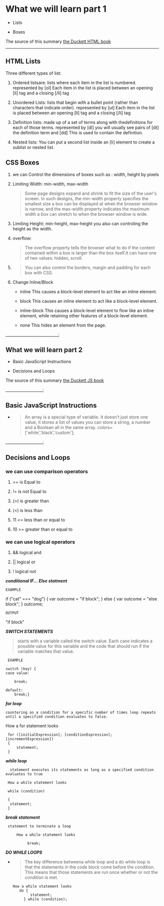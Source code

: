 # What we will learn part 1

- Lists

- Boxes

The source of this summary [the Duckett HTML book](https://wtf.tw/ref/duckett.pdf)

______________________________________

## HTML Lists

Three different types of list:

1. Ordered listsare: lists where each item in the list is numbered.
    represented by [ol] Each item in the list is placed between an opening [li] tag and a closing [/li] tag

2. Unordered Lists: lists that begin with a bullet point (rather than characters that indicate order).
   represented by [ul] Each item in the list is placed between an opening [li] tag and a closing [/li] tag

3. Definition lists: made up of a set of terms along with thedefinitions for each of those terms.
   represented by [dl] you will usually see pairs of [dt] the definition term and [dd]  This is used to contain the definition.

4. Nested lists: You can put a second list inside an [li] element to create a sublist or nested list.

## CSS Boxes

1. we can Control the dimensions of boxes such as : width, height by  pixels

2. Limiting Width: min-width, max-width

     >Some page designs expand and shrink to fit the size of the user's screen. In such designs, the min-width property specifies the smallest size a box can be displayed at when the browser window is narrow, and the max-width property indicates the maximum width a box can stretch to when the browser window is wide.

3. Limiting Height: min-height, max-height you also can controling the height as the width.

4. overflow:

     > The overflow property tells the browser what to do if the content contained within a box is larger than the box itself.It can have one of two values: hidden, scroll.

5. >You can also control the borders, margin and padding for each box with CSS.

6. Change Inline/Block

    - inline This causes a block-level element to act like an inline element.

    - block This causes an inline element to act like a block-level element.

    - inline-block This causes a block-level element to flow like an inline element, while retaining other features of a block-level element.

    - none This hides an element from the page.

___________________________;

## What we will learn part 2

- Basic JavaScript Instructions

- Decisions and Loops

The source of this summary [the Duckett JS book](file:///C:/Users/STUDENT/Downloads/JavaScript%20and%20JQuery_%20Interactive%20Front-End%20Web%20Development_.pdf)

___________________;

## Basic JavaScript Instructions

- >An array is a special type of variable. It doesn't just store one value; it stores a list of values you can store a string, a number and a Boolean all in the same array.
colors= ['white','black','custom'];

___________________;

## Decisions and Loops

### we can use comparison operators

1. == is Equal to

2. != is not Equal to

3. (>) is greater than

4. (<) is less than

5. 11 <= less than or equal to

6. 10 >= greater than or equal to

### we can use logical operators

1. && logical and

2. || logical or

3. ! logical not

***conditional IF... Else statment***

    EXAMPLE

if ("cat" === "dog") {
      var outcome = "if block";
} else {
      var outcome = "else block";
}
outcome;

    OUTPUT
"if block"

***SWITCH STATEMENTS***
   >starts with a variable called the switch value. Each case indicates a possible value for this variable and the code that should run if the variable matches that value.

     EXAMPLE

    switch (key) {
    case value:
        
        break;

    default:
        break;}

***for loop***

    countering as a condition for a specific number of times loop repeats until a specified condition evaluates to false.
  
 How a for statement looks

     for ([initialExpression]; [conditionExpression]; [incrementExpression])
     {
         statement;
     }

***while loop***

      statement executes its statements as long as a specified condition evaluates to true

     How a while statement looks

     while (condition)

     {
      statement;
     }
  
***break statement***

     statement to terminate a loop

         How a while statement looks

              break;

***DO WHILE LOOPS***

- > The key difference betweena while loop and a do while loop is that the statements in the code block come before the condition. This means that those statements are run once whether or not the condition is met.

      How a while statement looks
         do {
              statement;
           } while (condition);
